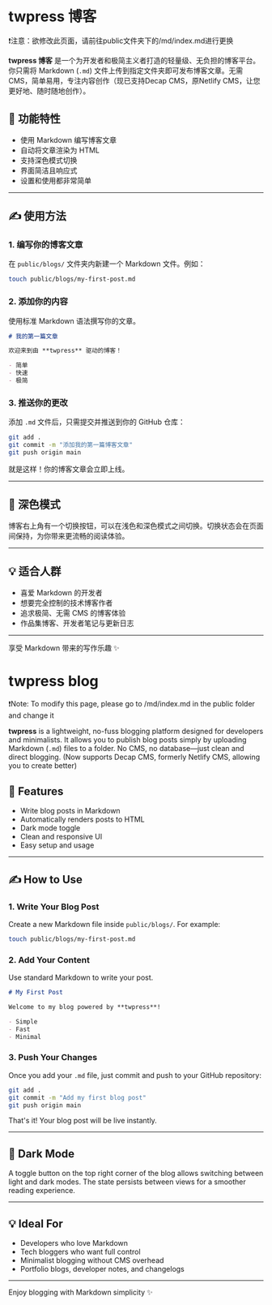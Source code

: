 # twpress 博客

❗注意：欲修改此页面，请前往public文件夹下的/md/index.md进行更换

**twpress 博客** 是一个为开发者和极简主义者打造的轻量级、无负担的博客平台。你只需将 Markdown (`.md`) 文件上传到指定文件夹即可发布博客文章。无需 CMS，简单易用，专注内容创作（现已支持Decap CMS，原Netlify CMS，让您更好地、随时随地创作）。

## 🚀 功能特性

- 使用 Markdown 编写博客文章  
- 自动将文章渲染为 HTML  
- 支持深色模式切换  
- 界面简洁且响应式  
- 设置和使用都非常简单  

---

## ✍️ 使用方法

### 1. **编写你的博客文章**

在 `public/blogs/` 文件夹内新建一个 Markdown 文件。例如：

```bash
touch public/blogs/my-first-post.md
```

### 2. **添加你的内容**

使用标准 Markdown 语法撰写你的文章。

```markdown
# 我的第一篇文章

欢迎来到由 **twpress** 驱动的博客！

- 简单  
- 快速  
- 极简  
```

### 3. **推送你的更改**

添加 `.md` 文件后，只需提交并推送到你的 GitHub 仓库：

```bash
git add .
git commit -m "添加我的第一篇博客文章"
git push origin main
```

就是这样！你的博客文章会立即上线。

---

## 🌙 深色模式

博客右上角有一个切换按钮，可以在浅色和深色模式之间切换。切换状态会在页面间保持，为你带来更流畅的阅读体验。

---

## 💡 适合人群

- 喜爱 Markdown 的开发者  
- 想要完全控制的技术博客作者  
- 追求极简、无需 CMS 的博客体验  
- 作品集博客、开发者笔记与更新日志  

---

享受 Markdown 带来的写作乐趣 ✨



# twpress blog

❗Note: To modify this page, please go to /md/index.md in the public folder and change it

**twpress** is a lightweight, no-fuss blogging platform designed for developers and minimalists. It allows you to publish blog posts simply by uploading Markdown (`.md`) files to a folder. No CMS, no database—just clean and direct blogging. (Now supports Decap CMS, formerly Netlify CMS, allowing you to create better)

## 🚀 Features

- Write blog posts in Markdown  
- Automatically renders posts to HTML  
- Dark mode toggle  
- Clean and responsive UI  
- Easy setup and usage  

---

## ✍️ How to Use

### 1. **Write Your Blog Post**

Create a new Markdown file inside `public/blogs/`. For example:

```bash
touch public/blogs/my-first-post.md
```

### 2. **Add Your Content**

Use standard Markdown to write your post.

```markdown
# My First Post

Welcome to my blog powered by **twpress**!

- Simple  
- Fast  
- Minimal  
```

### 3. **Push Your Changes**

Once you add your `.md` file, just commit and push to your GitHub repository:

```bash
git add .
git commit -m "Add my first blog post"
git push origin main
```

That's it! Your blog post will be live instantly.

---

## 🌙 Dark Mode

A toggle button on the top right corner of the blog allows switching between light and dark modes. The state persists between views for a smoother reading experience.

---

## 💡 Ideal For

- Developers who love Markdown  
- Tech bloggers who want full control  
- Minimalist blogging without CMS overhead  
- Portfolio blogs, developer notes, and changelogs  

---

Enjoy blogging with Markdown simplicity ✨
